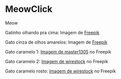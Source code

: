 # MeowClick
 Meow

Gatinho olhando pra cima: Imagem de <a href="https://br.freepik.com/fotos-gratis/gatinho-adoravel-com-parede-monocromatica-atras-dela_13863368.htm#page=4&query=cat&position=26&from_view=search&track=sph">Freepik</a>

Gato cinza de olhos amarelos: Imagem de <a href="https://br.freepik.com/psd-gratuitas/belo-retrato-de-gato-isolado_38310662.htm#page=2&query=cat&position=17&from_view=search&track=sph">Freepik</a>

Gato caramelo 1: <a href="https://br.freepik.com/fotos-gratis/gato-em-fundo-branco_10962144.htm#query=cat&position=28&from_view=search&track=sph?sign-up=google">Imagem de master1305</a> no Freepik

Gato caramelo 2: <a href="https://br.freepik.com/fotos-gratis/close-de-um-lindo-gatinho-domestico-ruivo-sentado-em-uma-superficie-branca_14195938.htm#page=3&query=cat&position=4&from_view=search&track=sph?log-in=google">Imagem de wirestock</a> no Freepik

Gato caramelo rosto: <a href="https://br.freepik.com/fotos-gratis/close-de-um-gatinho-ruivo-fofo-olhando-para-a-camera-isolada-em-uma-parede-branca_17245761.htm#query=cat&position=17&from_view=search&track=sph">Imagem de wirestock</a> no Freepik
